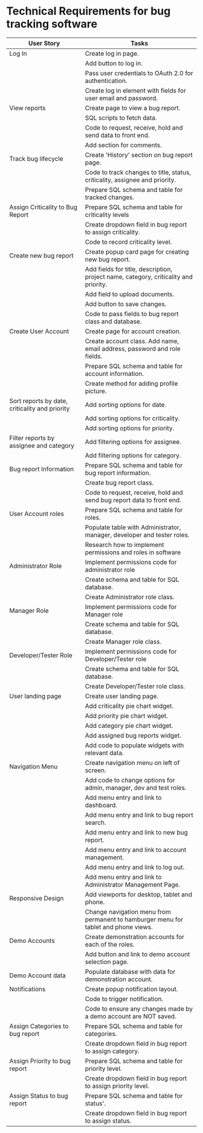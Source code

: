 # **Technical Requirements for bug tracking software**

| User Story | Tasks |
| --- | --- |
| Log In | Create log in page. |
| | Add button to log in. |
| | Pass user credentials to OAuth 2.0 for authentication. |
| | Create log in element with fields for user email and password. |
| View reports | Create page to view a bug report. |
| | SQL scripts to fetch data. |
| | Code to request, receive, hold and send data to front end. |
| | Add section for comments. |
| Track bug lifecycle | Create 'History' section on bug report page. |
| | Code to track changes to title, status, criticality, assignee and priority. |
| | Prepare SQL schema and table for tracked changes. |
| Assign Criticality to Bug Report | Prepare SQL schema and table for criticality levels |
| | Create dropdown field in bug report to assign criticality. |
| | Code to record criticality level. |
| Create new bug report | Create popup card page for creating new bug report. |
| | Add fields for title, description, project name, category, criticality and priority. |
| | Add field to upload documents. |
| | Add button to save changes. |
| | Code to pass fields to bug report class and database. |
| Create User Account | Create page for account creation. |
| | Create account class. Add name, email address, password and role fields. |
| | Prepare SQL schema and table for account information. |
| | Create method for adding profile picture. |
| Sort reports by date, criticality and priority | Add sorting options for date. |
| | Add sorting options for criticality. |
| | Add sorting options for priority. |
| Filter reports by assignee and category | Add filtering options for assignee. |
| | Add filtering options for category. |
| Bug report Information | Prepare SQL schema and table for bug report information. |
| | Create bug report class. |
| | Code to request, receive, hold and send bug report data to front end. |
| User Account roles | Prepare SQL schema and table for roles. |
| | Populate table with Administrator, manager, developer and tester roles. |
| | Research how to implement permissions and roles in software |
| Administrator Role | Implement permissions code for administrator role |
| | Create schema and table for SQL database. |
| | Create Administrator role class. |
| Manager Role | Implement permissions code for Manager role |
| | Create schema and table for SQL database. |
| | Create Manager role class. |
| Developer/Tester Role | Implement permissions code for Developer/Tester role |
| | Create schema and table for SQL database. |
| | Create Developer/Tester role class. |
| User landing page | Create user landing page. |
| | Add criticality pie chart widget. |
| | Add priority pie chart widget. |
| | Add category pie chart widget. |
| | Add assigned bug reports widget. |
| | Add code to populate widgets with relevant data. |
| Navigation Menu | Create navigation menu on left of screen. |
| | Add code to change options for admin, manager, dev and test roles. |
| | Add menu entry and link to dashboard. |
| | Add menu entry and link to bug report search. |
| | Add menu entry and link to new bug report. |
| | Add menu entry and link to account management. |
| | Add menu entry and link to log out. |
| | Add menu entry and link to Administrator Management Page. |
| Responsive Design | Add viewports for desktop, tablet and phone. |
| | Change navigation menu from permanent to hamburger menu for tablet and phone views. |
| Demo Accounts | Create demonstration accounts for each of the roles. |
| | Add button and link to demo account selection page. |
| Demo Account data | Populate database with data for demonstration account. |
| Notifications | Create popup notification layout. |
| | Code to trigger notification. |
| | Code to ensure any changes made by a demo account are NOT saved. |
| Assign Categories to bug report | Prepare SQL schema and table for categories. |
| | Create dropdown field in bug report to assign category. |
| Assign Priority to bug report | Prepare SQL schema and table for priority level. |
| | Create dropdown field in bug report to assign priority level. |
| Assign Status to bug report | Prepare SQL schema and table for status'. |
| | Create dropdown field in bug report to assign status. |